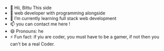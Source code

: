 - 👋 Hii, Bittu This side
- 👀 web developer with programming alongside 
- 🌱 I’m currently learning full stack web development 
- 📫 you can contact me here !
- 😄 Pronouns: he
- ⚡ Fun fact: if yiu are coder, you must have to be a gamer, if not then you can't be a real Coder.

<!---
B2Raj/B2Raj is a ✨ special ✨ repository because its `README.md` (this file) appears on your GitHub profile.
You can click the Preview link to take a look at your changes.
--->

